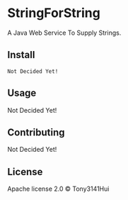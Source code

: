 # StringForString

A Java Web Service To Supply Strings.

## Install

```
Not Decided Yet!
```

## Usage

Not Decided Yet!

## Contributing

Not Decided Yet!

## License

Apache license 2.0 © Tony3141Hui
